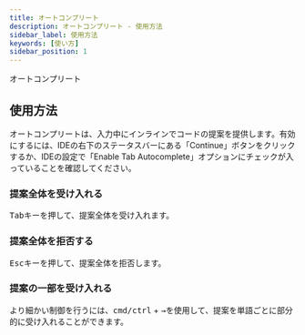 ```yaml
---
title: オートコンプリート
description: オートコンプリート - 使用方法
sidebar_label: 使用方法
keywords: [使い方]
sidebar_position: 1
---
```


オートコンプリート

## 使用方法

オートコンプリートは、入力中にインラインでコードの提案を提供します。有効にするには、IDEの右下のステータスバーにある「Continue」ボタンをクリックするか、IDEの設定で「Enable Tab Autocomplete」オプションにチェックが入っていることを確認してください。

### 提案全体を受け入れる

<kbd>Tab</kbd>キーを押して、提案全体を受け入れます。

### 提案全体を拒否する

<kbd>Esc</kbd>キーを押して、提案全体を拒否します。

### 提案の一部を受け入れる

より細かい制御を行うには、<kbd>cmd/ctrl</kbd> + <kbd>→</kbd>を使用して、提案を単語ごとに部分的に受け入れることができます。
